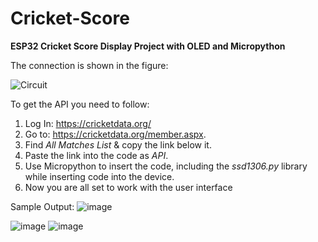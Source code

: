 # Cricket-Score
**ESP32 Cricket Score Display Project with OLED and Micropython**

The connection is shown in the figure:

![Circuit](https://github.com/VirenModiyani/Cricket-Score/assets/90692351/cfaa7e5b-1ca2-400d-aec4-a9b638b2ad55)

To get the API you need to follow:
1. Log In: https://cricketdata.org/ 
2. Go to: https://cricketdata.org/member.aspx.
3. Find *All Matches List* & copy the link below it.
4. Paste the link into the code as _API_.
5. Use Micropython to insert the code, including the _ssd1306.py_ library while inserting code into the device.
6. Now you are all set to work with the user interface

Sample Output:
![image](https://github.com/VirenModiyani/Cricket-Score/assets/90692351/fef699ee-543a-4e53-88c0-dd93e76cd2cb)

![image](https://github.com/VirenModiyani/Cricket-Score/assets/90692351/8bae3736-7639-4c69-b300-e9ac08fd2733)
![image](https://github.com/VirenModiyani/Cricket-Score/assets/90692351/1b6011b4-9f07-4df9-8b90-c111c804fe23)
